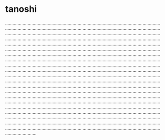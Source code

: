 # tanoshi

.....................................................................................................................................................................................................................................................................................................................................................................................................................................................................................................................................................................................................................................................................................................................................................................................................................................................................................................................................................................................................................................................................................................................................................................................................................................................................................................................................................................................................................................................................................................................................................................................................................................................................................................................................................................................................................................................................................................................................................................................................................................................................................................................................................................................................................................................................................................................................................................................................................................................................................................................................................................................................................................................................................................................................